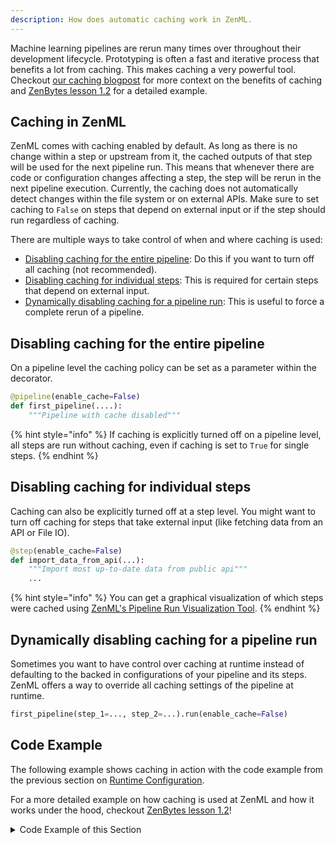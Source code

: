 ```yaml
---
description: How does automatic caching work in ZenML.
---
```


Machine learning pipelines are rerun many times over throughout their development lifecycle. Prototyping is often a 
fast and iterative process that benefits a lot from caching. This makes caching a very powerful tool.
Checkout [our caching blogpost](https://blog.zenml.io/caching-ml-pipelines/)
for more context on the benefits of caching and 
[ZenBytes lesson 1.2](https://github.com/zenml-io/zenbytes/blob/main/1-2_Artifact_Lineage.ipynb)
for a detailed example.

## Caching in ZenML

ZenML comes with caching enabled by default. As long as there is no change within a step or upstream from it, the 
cached outputs of that step will be used for the next pipeline run. This means that whenever there are code or 
configuration changes affecting a step, the step will be rerun in the next pipeline execution. Currently, the 
caching does not automatically detect changes within the file system or on external APIs. Make sure to set caching 
to `False` on steps that depend on external input or if the step should run regardless of caching.

There are multiple ways to take control of when and where caching is used:
- [Disabling caching for the entire pipeline](#disabling-caching-for-the-entire-pipeline):
Do this if you want to turn off all caching (not recommended).
- [Disabling caching for individual steps](#disabling-caching-for-individual-steps):
This is required for certain steps that depend on external input.
- [Dynamically disabling caching for a pipeline run](#dynamically-disabling-caching-for-a-pipeline-run):
This is useful to force a complete rerun of a pipeline.

## Disabling caching for the entire pipeline

On a pipeline level the caching policy can be set as a parameter within the decorator. 

```python
@pipeline(enable_cache=False)
def first_pipeline(....):
    """Pipeline with cache disabled"""
```

{% hint style="info" %}
If caching is explicitly turned off on a pipeline level, all steps are run 
without caching, even if caching is set to `True` for single steps.
{% endhint %}

## Disabling caching for individual steps

Caching can also be explicitly turned off at a step level. You might want to turn off caching for steps that take 
external input (like fetching data from an API or File IO).

```python
@step(enable_cache=False)
def import_data_from_api(...):
    """Import most up-to-date data from public api"""
    ...
```

{% hint style="info" %}
You can get a graphical visualization of which steps were cached using
[ZenML's Pipeline Run Visualization Tool](pipeline-visualization.md).
{% endhint %}

## Dynamically disabling caching for a pipeline run

Sometimes you want to have control over caching at runtime instead of defaulting to the backed in configurations of 
your pipeline and its steps. ZenML offers a way to override all caching settings of the pipeline at runtime.

```python
first_pipeline(step_1=..., step_2=...).run(enable_cache=False)
```

## Code Example

The following example shows caching in action with the code example from the
previous section on [Runtime Configuration](./runtime-configuration.md).

For a more detailed example on how caching is used at ZenML and how it works
under the hood, checkout 
[ZenBytes lesson 1.2](https://github.com/zenml-io/zenbytes/blob/main/1-2_Artifact_Lineage.ipynb)!

<details>
    <summary>Code Example of this Section</summary>

```python
import numpy as np
from sklearn.base import ClassifierMixin
from sklearn.svm import SVC

from zenml.integrations.sklearn.helpers.digits import get_digits
from zenml.steps import BaseStepConfig, Output, step
from zenml.pipelines import pipeline


@step
def load_digits() -> Output(
    X_train=np.ndarray, X_test=np.ndarray, y_train=np.ndarray, y_test=np.ndarray
):
    """Loads the digits dataset as normal numpy arrays."""
    X_train, X_test, y_train, y_test = get_digits()
    return X_train, X_test, y_train, y_test


class SVCTrainerStepConfig(BaseStepConfig):
    """Trainer params"""
    gamma: float = 0.001


@step(enable_cache=False)  # never cache this step, always retrain
def svc_trainer(
    config: SVCTrainerStepConfig,
    X_train: np.ndarray,
    y_train: np.ndarray,
) -> ClassifierMixin:
    """Train a sklearn SVC classifier."""
    model = SVC(gamma=config.gamma)
    model.fit(X_train, y_train)
    return model


@pipeline
def first_pipeline(step_1, step_2):
    X_train, X_test, y_train, y_test = step_1()
    step_2(X_train, y_train)


first_pipeline_instance = first_pipeline(
    step_1=load_digits(),
    step_2=svc_trainer()
)

# The pipeline is executed for the first time, so all steps are run.
first_pipeline_instance.run()

# Step one will use cache, step two will rerun due to the decorator config
first_pipeline_instance.run()

# The complete pipeline will be rerun
first_pipeline_instance.run(enable_cache=False)
```

### Expected Output

#### Run 1:

```
Creating run for pipeline: first_pipeline
Cache enabled for pipeline first_pipeline
Using stack default to run pipeline first_pipeline...
Step load_digits has started.
Step load_digits has finished in 0.135s.
Step svc_trainer has started.
Step svc_trainer has finished in 0.109s.
Pipeline run first_pipeline-07_Jul_22-12_05_54_573248 has finished in 0.417s.
```

#### Run 2:

```
Creating run for pipeline: first_pipeline
Cache enabled for pipeline first_pipeline
Using stack default to run pipeline first_pipeline...
Step load_digits has started.
Using cached version of load_digits.
Step load_digits has finished in 0.014s.
Step svc_trainer has started.
Step svc_trainer has finished in 0.051s.
Pipeline run first_pipeline-07_Jul_22-12_05_55_813554 has finished in 0.161s.
```

#### Run 3:

```
Creating run for pipeline: first_pipeline
Cache enabled for pipeline first_pipeline
Using stack default to run pipeline first_pipeline...
Runtime configuration overwriting the pipeline cache settings to enable_cache=False for this pipeline run. The default caching strategy is retained for future pipeline runs.
Step load_digits has started.
Step load_digits has finished in 0.078s.
Step svc_trainer has started.
Step svc_trainer has finished in 0.048s.
Pipeline run first_pipeline-07_Jul_22-12_05_56_718489 has finished in 0.219s.
```

</details>
